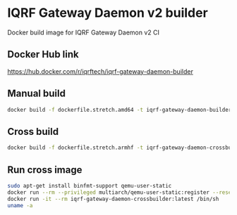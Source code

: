 # IQRF Gateway Daemon v2 builder

Docker build image for IQRF Gateway Daemon v2 CI

## Docker Hub link

https://hub.docker.com/r/iqrftech/iqrf-gateway-daemon-builder

## Manual build

```Bash
docker build -f dockerfile.stretch.amd64 -t iqrf-gateway-daemon-builder .
```

## Cross build

```Bash
docker build -f dockerfile.stretch.armhf -t iqrf-gateway-daemon-crossbuilder .
```

## Run cross image

```Bash
sudo apt-get install binfmt-support qemu-user-static
docker run --rm --privileged multiarch/qemu-user-static:register --reset
docker run -it --rm iqrf-gateway-daemon-crossbuilder:latest /bin/sh
uname -a
```
